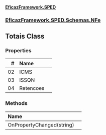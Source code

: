 #### [EficazFramework.SPED](EficazFrameworkSPED.md 'EficazFramework SPED')
### [EficazFramework.SPED.Schemas.NFe](EficazFramework.SPED.Schemas.NFe.md 'EficazFramework.SPED.Schemas.NFe')

## Totais Class
### Properties

| # | Name | |
| ---: | :--- | :--- |
| 02 | ICMS |  |
| 03 | ISSQN |  |
| 04 | Retencoes |  |
### Methods

| Name | |
| :--- | :--- |
| OnPropertyChanged(string) |  |
